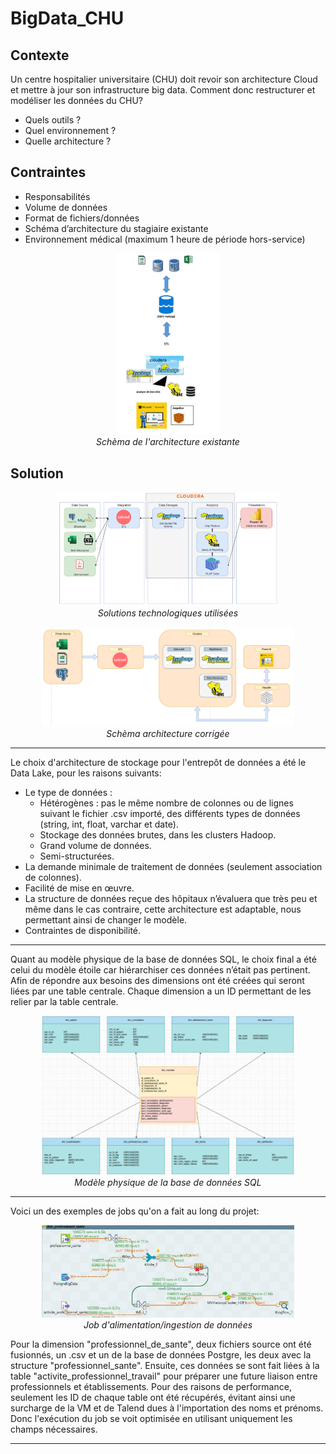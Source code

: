 
# BigData_CHU

## Contexte

Un centre hospitalier universitaire (CHU) doit revoir son architecture Cloud et mettre à jour son infrastructure big data.
Comment donc restructurer et modéliser les données du CHU?
- Quels outils ?
- Quel environnement ?
- Quelle architecture ?

## Contraintes

- Responsabilités
- Volume de données
- Format de fichiers/données
- Schéma d’architecture du stagiaire existante
- Environnement médical (maximum 1 heure de période hors-service)

<p align="center">
 <img width="33%" src="images/schema_Archi_existante.jpg">
 <br> <em> Schèma de l'architecture existante </em>
</p>

## Solution

<p align="center">
 <img width="70%" src="images/Solutions_Projet.png">
 <br> <em> Solutions technologiques utilisées </em>
</p>

<p align="center">
 <img width="80%" src="images/Schema_architecture_corrige.png">
 <br> <em> Schèma architecture corrigée </em>
</p>

---

Le choix d'architecture de stockage pour l'entrepôt de données a été le Data Lake, pour les raisons suivants:

- Le type de données :
    - Hétérogènes : pas le même nombre de colonnes ou de lignes suivant le fichier .csv importé, des différents types de données (string, int, float, varchar et date). 
    - Stockage des données brutes, dans les clusters Hadoop.
    - Grand volume de données.
    - Semi-structurées.
- La demande minimale de traitement de données (seulement association de colonnes).
- Facilité de mise en œuvre.
- La structure de données reçue des hôpitaux n’évaluera que très peu et même dans le cas contraire, cette architecture est adaptable, nous permettant ainsi de changer le modèle. 
- Contraintes de disponibilité.

---

Quant au modèle physique de la base de données SQL, le choix final a été celui du modèle étoile car hiérarchiser ces données n’était pas pertinent. Afin de répondre aux besoins des dimensions ont été créées qui seront liées par une table centrale. Chaque dimension a un ID permettant de les relier par la table centrale.

<p align="center">
 <img width="80%" src="images/Modele_BDD.png">
 <br> <em> Modèle physique de la base de données SQL </em>
</p>

---

Voici un des exemples de jobs qu'on a fait au long du projet:

<p align="center">
 <img width="80%" src="images/Exemple_job.png">
 <br> <em> Job d'alimentation/ingestion de données </em>
</p>

Pour la dimension "professionnel_de_sante", deux fichiers source ont été fusionnés, un .csv et un de la base de données Postgre, les deux avec la structure "professionnel_sante". Ensuite, ces données se sont fait liées à la table "activite_professionnel_travail" pour préparer une future liaison entre professionnels et établissements.
Pour des raisons de performance, seulement les ID de chaque table ont été récupérés, évitant ainsi une surcharge de la VM et de Talend dues à l'importation des noms et prénoms. Donc l'exécution du job se voit optimisée en utilisant uniquement les champs nécessaires.

---
